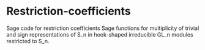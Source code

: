# Restriction-coefficients
Sage code for restriction coefficients
Sage functions for multiplicity of trivial and sign representations of S_n in hook-shaped irreducible GL_n modules restricted to S_n.
